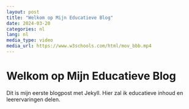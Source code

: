 ```yaml
---
layout: post
title: "Welkom op Mijn Educatieve Blog"
date: 2024-03-20
categories: nl
lang: nl
media_type: video
media_url: https://www.w3schools.com/html/mov_bbb.mp4
---
```


# Welkom op Mijn Educatieve Blog

Dit is mijn eerste blogpost met Jekyll. Hier zal ik educatieve inhoud en leerervaringen delen. 